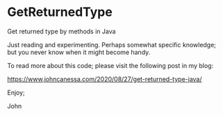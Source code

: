 # GetReturnedType
Get returned type by methods in Java

Just reading and experimenting.
Perhaps somewhat specific knowledge; but you never know when it might become handy.

To read more about this code; please visit the following post in my blog:

https://www.johncanessa.com/2020/08/27/get-returned-type-java/

Enjoy;

John
